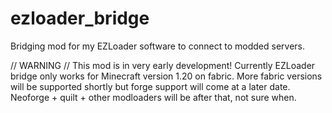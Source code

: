 # ezloader_bridge
Bridging mod for my EZLoader software to connect to modded servers.

// WARNING // This mod is in very early development!
Currently EZLoader bridge only works for Minecraft version 1.20 on fabric. More fabric versions will be supported shortly but forge support will come at a later date.
Neoforge + quilt + other modloaders will be after that, not sure when.
